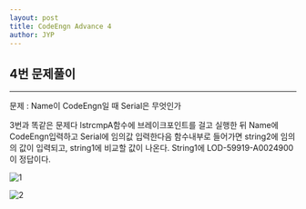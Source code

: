 ```yaml
---
layout: post
title: CodeEngn Advance 4
author: JYP
---
```



## 4번 문제풀이
-----
문제 : Name이 CodeEngn일 때  Serial은 무엇인가

3번과 똑같은 문제다 lstrcmpA함수에 브레이크포인트를 걸고 실행한 뒤 Name에 CodeEngn입력하고 Serial에 임의값 입력한다음 함수내부로 들어가면 string2에 임의의 값이 입력되고, string1에 비교할 값이 나온다. String1에 LOD-59919-A0024900이 정답이다.

![1](https://lh3.googleusercontent.com/bZiQnUL-y0IukW8DVlcfKKs5gWeK7OBfzh2hD0V8Qgn039iMt_tsSd-Ax4qBesGcozJ9LGWV80GdNtdyBt5oSeuZh14vkySHPQ0IsVqYzxd9LHu_UdOjsStLCaK3kJx9ltFrfBofmXemRq-n0lwbgh0jXoDVvju0-ae6sLQ7SvzvFB-dU10qKEDMFMBVJek9XUytUMHN-6fZzg1skLqqxxrBp5hbAHKiubEuBgJShgkCs6TrJk3cRIUsm0HMGM7yGMJ--9jFpmyC_ujeKCxdUhoVDCSXJOe73gFDUSFCNmQynC_uxGFP_yByKHc9bCWNGP-AFJjUDYgq2EZWXArnvdDiNb030jgll-E9TUztlioaRHRrY5b9RsoZaBi5iO56okSXp28JQiQCS-tzqtraKLPF0QMrjfJlmzxAYAox8YC0rlHBodHWOH1NCnMTNXRWVdX7rjYD4GVNbhz95Zt_8H4yyU6nbpPnQou2iqvwVYa5JpGjrhA5pCVQvU8pO-7yEwqs35f8WciBlnQzJEIm6BmJnucaIcwfcAQ9VloNSbbEz8NqMsNi3Ds2g3Ou73ZqXB2mdL0a4-XbjDvJKCbAHLK0LARHUyxAp_mXqlXb_nySb8ilB3A=w733-h129-no)

![2](https://lh3.googleusercontent.com/cE3h5RgqR-Q-ayjZXmbC5FHAMhLn6a_FOjXIhrzMF1IqSWmqjJVyd9WpBmf7rb_BtTDJjEzoz3NM4UprKL7Ftwl2LONw3-Th33UFoqMwkGCin3BCDlldJb0A8XiQMJ8NbfND-V2CQ_0H2d2X3dertFnw2yNCCA4FxBr4zTXrmPFk1kxwwO_VM6ScfaLIh1TfqnJbAzBP93fQyoBSIbHAR13_zJNZ-oD-wzLvrTFsl9oB6UgaR61doso4B7Bw1Zh6NrtmIt1c28FrNyOBKbRjyFGsV8GUKFYThYnx9D1xZ4qu08z42QJ1HPG4Q0UwidTdkeeymA_dOah3-VHLa17eXaqvH6ZKdYVB7DnsbqT-_x7_JmChq0CbFXV8kRKkAiygrG-4Y0IRTR9ORowisAMto47r7tQndbYYRIzm6CTA1Rm8JVQsttq-5Alp2rjpvSLRu8H9OhLLzof0_WVaCC5nhb5c7nVykO80MW7zFTjS-GWkE300eyLL2TIvkTIMd8-z2Czv67zFvOKiAZEm_BgsPSdKYLgOWPpBiU4i7UH_CSQ4Ugmy2hEptGk-IWcFz3neCbcP2HatBM21vg_U87HmP-AtjYaO0mndSA0oE9t_CdcFMiQ=w317-h233-no)